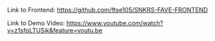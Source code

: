 Link to Frontend:
https://github.com/ftse105/SNKRS-FAVE-FRONTEND

Link to Demo Video:
https://www.youtube.com/watch?v=z1sfpLTUSik&feature=youtu.be

